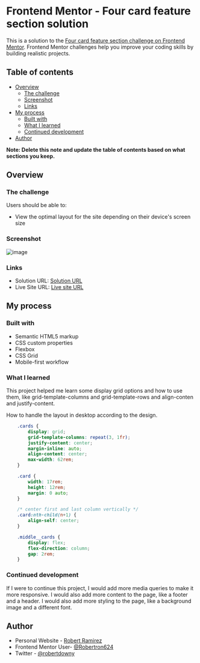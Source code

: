 # Frontend Mentor - Four card feature section solution

This is a solution to the [Four card feature section challenge on Frontend Mentor](https://www.frontendmentor.io/challenges/four-card-feature-section-weK1eFYK). Frontend Mentor challenges help you improve your coding skills by building realistic projects. 

## Table of contents

- [Overview](#overview)
  - [The challenge](#the-challenge)
  - [Screenshot](#screenshot)
  - [Links](#links)
- [My process](#my-process)
  - [Built with](#built-with)
  - [What I learned](#what-i-learned)
  - [Continued development](#continued-development)
- [Author](#author)

**Note: Delete this note and update the table of contents based on what sections you keep.**

## Overview

### The challenge

Users should be able to:

- View the optimal layout for the site depending on their device's screen size

### Screenshot

![image](https://user-images.githubusercontent.com/72587880/230754916-bf9d628d-9a71-45b5-b74d-761de1d97278.png)


### Links

- Solution URL: [Solution URL](https://github.com/Robertron624/four-card-feature-section-master)
- Live Site URL: [Live site URL](https://incomparable-frangipane-f545ff.netlify.app)

## My process

### Built with

- Semantic HTML5 markup
- CSS custom properties
- Flexbox
- CSS Grid
- Mobile-first workflow

### What I learned

This project helped me learn some display grid options and how to use them, like grid-template-columns and grid-template-rows and align-conten and justify-content.


How to handle the layout in desktop according to the design.
```css
    .cards {
        display: grid;
        grid-template-columns: repeat(3, 1fr);
        justify-content: center;
        margin-inline: auto;
        align-content: center;
        max-width: 62rem;
    }

    .card {
        width: 17rem;
        height: 12rem;
        margin: 0 auto;
    }

    /* center first and last column vertically */
    .card:nth-child(n+1) {
        align-self: center;
    }

    .middle__cards {
        display: flex;
        flex-direction: column;
        gap: 2rem;
    }
```

### Continued development

If I were to continue this project, I would add more media queries to make it more responsive. I would also add more content to the page, like a footer and a header. I would also add more styling to the page, like a background image and a different font.

## Author

- Personal Website - [Robert Ramirez](https://robert-ramirez.netlify.app)
- Frontend Mentor User- [@Robertron624](https://www.frontendmentor.io/profile/Robertron624)
- Twitter - [@robertdowny](https://www.twitter.com/robertdowny)

